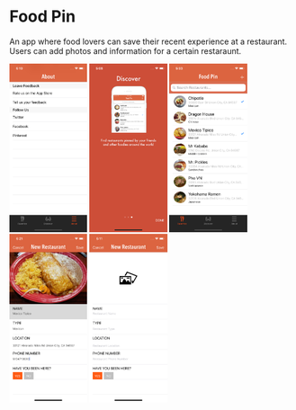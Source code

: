 # Food Pin
An app where food lovers can save their recent experience at a restaurant. 
Users can add photos and information for a certain restaraunt. 

<img src="About.png" height="300"> <img src="Tutorial.png" height="300"> <img src="Favorites.png" height="300"> <img src="Add Restaurant.png" height="300"> <img src="New Restaurant.png" height="300">
